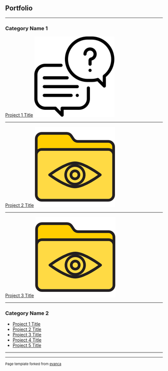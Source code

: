 ## Portfolio

---

<link rel="shortcut icon" type="image/x-icon" href="favicon-32x32.png">

### Category Name 1 

[Project 1 Title](/sample_page)
<img src="images/conversation.png?raw=true"/>

---
[Project 2 Title](/pdf/sample_presentation.pdf)
<img src="images/folder.png?raw=true"/>

---
[Project 3 Title](http://example.com/)
<img src="images/folder.png?raw=true"/>

---

### Category Name 2

- [Project 1 Title](http://example.com/)
- [Project 2 Title](http://example.com/)
- [Project 3 Title](http://example.com/)
- [Project 4 Title](http://example.com/)
- [Project 5 Title](http://example.com/)

---




---
<p style="font-size:11px">Page template forked from <a href="https://github.com/evanca/quick-portfolio">evanca</a></p>
<!-- Remove above link if you don't want to attibute -->

